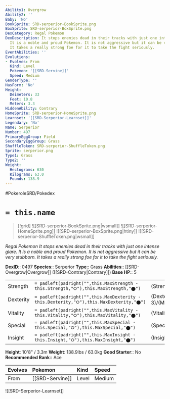 ```yaml
---
Ability1: Overgrow
Ability2: ''
Baby: 'No'
BookSprite: SRD-serperior-BookSprite.png
BoxSprite: SRD-serperior-BoxSprite.png
DexCategory: Regal Pokemon
DexDescription: It stops enemies dead in their tracks with just one intense glare.
  It is a noble and proud Pokemon. It is not aggressive but it can be very stubborn.
  It takes a really strong foe for it to take the fight seriously.
EventAbilities: ''
Evolutions:
- Evolves: From
  Kind: Level
  Pokemon: '[[SRD-Servine]]'
  Speed: Medium
GenderType: ''
HasForm: 'No'
Height:
  Deimeters: 33
  Feet: 10.8
  Meters: 3.3
HiddenAbility: Contrary
HomeSprite: SRD-serperior-HomeSprite.png
Learnset: '[[SRD-Serperior-Learnset]]'
Legendary: 'No'
Name: Serperior
Number: 497
PrimaryEggGroup: Field
SecondaryEggGroup: Grass
ShuffleToken: SRD-serperior-ShuffleToken.png
Sprite: serperior.png
Type1: Grass
Type2: ''
Weight:
  Hectograms: 630
  Kilograms: 63.0
  Pounds: 138.9
---
```


#PokeroleSRD/Pokedex

# `= this.name`

> [!grid]
> ![[SRD-serperior-BookSprite.png|wsmall]]
> ![[SRD-serperior-HomeSprite.png]]
> ![[SRD-serperior-BoxSprite.png|htiny]]
> ![[SRD-serperior-ShuffleToken.png|wsmall]]


*Regal Pokemon*
*It stops enemies dead in their tracks with just one intense glare. It is a noble and proud Pokemon. It is not aggressive but it can be very stubborn. It takes a really strong foe for it to take the fight seriously.*

**DexID**:: 0497
**Species**:: Serperior
**Type**:: Grass
**Abilities**:: [[SRD-Overgrow|Overgrow]] ([[SRD-Contrary|Contrary]])
**Base HP**:: 5

|           |                                                                                        |                                          |
| --------- | -------------------------------------------------------------------------------------- | ---------------------------------------- |
| Strength  | `= padleft(padright("",this.MaxStrength - this.Strength,"⭘"),this.MaxStrength,"⬤")`    | (Strength::2)/(MaxStrength::5)   |
| Dexterity | `= padleft(padright("",this.MaxDexterity - this.Dexterity,"⭘"),this.MaxDexterity,"⬤")` | (Dexterity:: 3)/(MaxDexterity::6) |
| Vitality  | `= padleft(padright("",this.MaxVitality - this.Vitality,"⭘"),this.MaxVitality,"⬤")`    | (Vitality::3)/(MaxVitality::6)   |
| Special   | `= padleft(padright("",this.MaxSpecial - this.Special,"⭘"),this.MaxSpecial,"⬤")`       | (Special::2)/(MaxSpecial::5)     |
| Insight   | `= padleft(padright("",this.MaxInsight - this.Insight,"⭘"),this.MaxInsight,"⬤")`       | (Insight::3)/(MaxInsight::6)     |

**Height**: 10'8" / 3.3m
**Weight**: 138.9lbs / 63.0kg
**Good Starter**:: No
**Recommended Rank**:: Ace

| Evolves   | Pokemon         | Kind   | Speed   |
|:----------|:----------------|:-------|:--------|
| From      | [[SRD-Servine]] | Level  | Medium  |

![[SRD-Serperior-Learnset]]